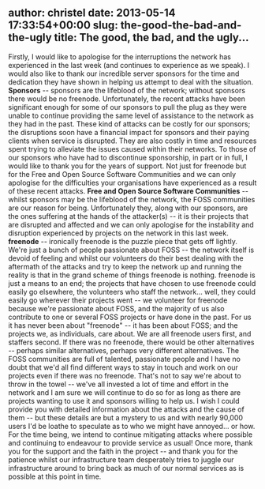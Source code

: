 author: christel
date: 2013-05-14 17:33:54+00:00
slug: the-good-the-bad-and-the-ugly
title: The good, the bad, and the ugly...
---

Firstly, I would like to apologise for the interruptions the network has experienced in the last week (and continues to experience as we speak). I would also like to thank our incredible server sponsors for the time and dedication they have shown in helping us attempt to deal with the situation.
**Sponsors** -- sponsors are the lifeblood of the network; without sponsors there would be no freenode. Unfortunately, the recent attacks have been significant enough for some of our sponsors to pull the plug as they were unable to continue providing the same level of assistance to the network as they had in the past. These kind of attacks can be costly for our sponsors; the disruptions soon have a financial impact for sponsors and their paying clients when service is disrupted. They are also costly in time and resources spent trying to alleviate the issues caused within their networks. To those of our sponsors who have had to discontinue sponsorship, in part or in full, I would like to thank you for the years of support. Not just for freenode but for the Free and Open Source Software Communities and we can only apologise for the difficulties your organisations have experienced as a result of these recent attacks.
**Free and Open Source Software Communities** -- whilst sponsors may be the lifeblood of the network, the FOSS communities are our reason for being. Unfortunately they, along with our sponsors, are the ones suffering at the hands of the attacker(s) -- it is their projects that are disrupted and affected and we can only apologise for the instability and disruption experienced by projects on the network in this last week.
**freenode** -- ironically freenode is the puzzle piece that gets off lightly. We're just a bunch of people passionate about FOSS -- the network itself is devoid of feeling and whilst our volunteers do their best dealing with the aftermath of the attacks and try to keep the network up and running the reality is that in the grand scheme of things freenode is nothing. freenode is just a means to an end; the projects that have chosen to use freenode could easily go elsewhere, the volunteers who staff the network... well, they could easily go wherever their projects went -- we volunteer for freenode because we're passionate about FOSS, and the majority of us also contribute to one or several FOSS projects or have done in the past. For us it has never been about "freenode" -- it has been about FOSS; and the projects we, as individuals, care about. We are all freenode users first, and staffers second.
If there was no freenode, there would be other alternatives -- perhaps similar alternatives, perhaps very different alternatives. The FOSS communities are full of talented, passionate people and I have no doubt that we'd all find different ways to stay in touch and work on our projects even if there was no freenode.
That's not to say we're about to throw in the towel -- we've all invested a lot of time and effort in the network and I am sure we will continue to do so for as long as there are projects wanting to use it and sponsors willing to help us.
I wish I could provide you with detailed information about the attacks and the cause of them -- but these details are but a mystery to us and with nearly 90,000 users I'd be loathe to speculate as to who we might have annoyed... or how. For the time being, we intend to continue mitigating attacks where possible and continuing to endeavour to provide service as usual!
Once more, thank you for the support and the faith in the project -- and thank you for the patience whilst our infrastructure team desperately tries to juggle our infrastructure around to bring back as much of our normal services as is possible at this point in time.

